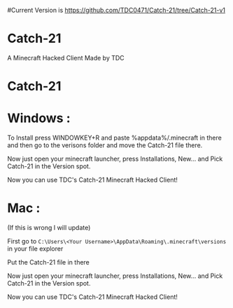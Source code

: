 #Current Version is https://github.com/TDC0471/Catch-21/tree/Catch-21-v1


# Catch-21
A Minecraft Hacked Client Made by TDC

# Catch-21

# Windows :
To Install press WINDOWKEY+R and paste %appdata%/.minecraft in there and then go to the verisons folder and move the Catch-21 file there.

Now just open your minecraft launcher, press Installations, New... and Pick Catch-21 in the Version spot. 

Now you can use TDC's Catch-21 Minecraft Hacked Client!

# Mac :
(If this is wrong I will update)

First go to `C:\Users\<Your Username>\AppData\Roaming\.minecraft\versions` in your file explorer

Put the Catch-21 file in there

Now just open your minecraft launcher, press Installations, New... and Pick Catch-21 in the Version spot. 

Now you can use TDC's Catch-21 Minecraft Hacked Client!

